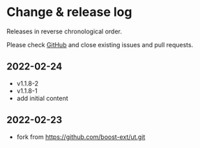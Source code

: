 # Change & release log

Releases in reverse chronological order.

Please check
[GitHub](https://github.com/xpack-3rd-party/boost-ut-xpack/issues/)
and close existing issues and pull requests.

## 2022-02-24

- v1.1.8-2
- v1.1.8-1
- add initial content

## 2022-02-23

- fork from <https://github.com/boost-ext/ut.git>
